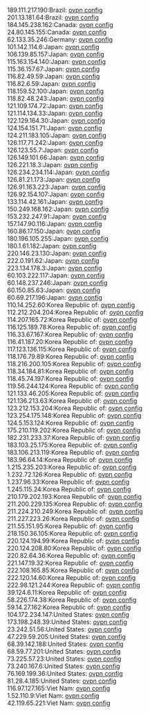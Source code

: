 189.111.217.190:Brazil: [ovpn config](vpn/189_111_217_190.ovpn)  
201.13.181.64:Brazil: [ovpn config](vpn/201_13_181_64.ovpn)  
184.145.238.162:Canada: [ovpn config](vpn/184_145_238_162.ovpn)  
24.80.145.155:Canada: [ovpn config](vpn/24_80_145_155.ovpn)  
62.133.35.246:Germany: [ovpn config](vpn/62_133_35_246.ovpn)  
101.142.114.6:Japan: [ovpn config](vpn/101_142_114_6.ovpn)  
106.139.85.157:Japan: [ovpn config](vpn/106_139_85_157.ovpn)  
115.163.154.140:Japan: [ovpn config](vpn/115_163_154_140.ovpn)  
115.36.157.67:Japan: [ovpn config](vpn/115_36_157_67.ovpn)  
116.82.49.59:Japan: [ovpn config](vpn/116_82_49_59.ovpn)  
116.82.6.59:Japan: [ovpn config](vpn/116_82_6_59.ovpn)  
118.159.52.100:Japan: [ovpn config](vpn/118_159_52_100.ovpn)  
118.82.48.243:Japan: [ovpn config](vpn/118_82_48_243.ovpn)  
121.109.174.72:Japan: [ovpn config](vpn/121_109_174_72.ovpn)  
121.114.134.33:Japan: [ovpn config](vpn/121_114_134_33.ovpn)  
122.129.164.30:Japan: [ovpn config](vpn/122_129_164_30.ovpn)  
124.154.151.71:Japan: [ovpn config](vpn/124_154_151_71.ovpn)  
124.211.183.105:Japan: [ovpn config](vpn/124_211_183_105.ovpn)  
126.117.71.242:Japan: [ovpn config](vpn/126_117_71_242.ovpn)  
126.123.55.7:Japan: [ovpn config](vpn/126_123_55_7.ovpn)  
126.149.101.66:Japan: [ovpn config](vpn/126_149_101_66.ovpn)  
126.221.18.3:Japan: [ovpn config](vpn/126_221_18_3.ovpn)  
126.234.234.114:Japan: [ovpn config](vpn/126_234_234_114.ovpn)  
126.81.21.173:Japan: [ovpn config](vpn/126_81_21_173.ovpn)  
126.91.163.223:Japan: [ovpn config](vpn/126_91_163_223.ovpn)  
126.92.154.107:Japan: [ovpn config](vpn/126_92_154_107.ovpn)  
133.114.42.161:Japan: [ovpn config](vpn/133_114_42_161.ovpn)  
150.249.168.162:Japan: [ovpn config](vpn/150_249_168_162.ovpn)  
153.232.247.91:Japan: [ovpn config](vpn/153_232_247_91.ovpn)  
157.147.90.116:Japan: [ovpn config](vpn/157_147_90_116.ovpn)  
160.86.17.150:Japan: [ovpn config](vpn/160_86_17_150.ovpn)  
180.196.105.255:Japan: [ovpn config](vpn/180_196_105_255.ovpn)  
180.1.61.182:Japan: [ovpn config](vpn/180_1_61_182.ovpn)  
220.146.23.130:Japan: [ovpn config](vpn/220_146_23_130.ovpn)  
222.0.191.62:Japan: [ovpn config](vpn/222_0_191_62.ovpn)  
223.134.178.3:Japan: [ovpn config](vpn/223_134_178_3.ovpn)  
60.103.222.117:Japan: [ovpn config](vpn/60_103_222_117.ovpn)  
60.148.237.246:Japan: [ovpn config](vpn/60_148_237_246.ovpn)  
60.150.85.63:Japan: [ovpn config](vpn/60_150_85_63.ovpn)  
60.69.217.196:Japan: [ovpn config](vpn/60_69_217_196.ovpn)  
110.14.252.60:Korea Republic of: [ovpn config](vpn/110_14_252_60.ovpn)  
112.212.204.204:Korea Republic of: [ovpn config](vpn/112_212_204_204.ovpn)  
114.207.165.72:Korea Republic of: [ovpn config](vpn/114_207_165_72.ovpn)  
116.125.189.78:Korea Republic of: [ovpn config](vpn/116_125_189_78.ovpn)  
116.33.67.167:Korea Republic of: [ovpn config](vpn/116_33_67_167.ovpn)  
116.41.187.20:Korea Republic of: [ovpn config](vpn/116_41_187_20.ovpn)  
117.123.136.115:Korea Republic of: [ovpn config](vpn/117_123_136_115.ovpn)  
118.176.79.89:Korea Republic of: [ovpn config](vpn/118_176_79_89.ovpn)  
118.216.200.105:Korea Republic of: [ovpn config](vpn/118_216_200_105.ovpn)  
118.34.184.81:Korea Republic of: [ovpn config](vpn/118_34_184_81.ovpn)  
118.45.74.197:Korea Republic of: [ovpn config](vpn/118_45_74_197.ovpn)  
119.56.244.124:Korea Republic of: [ovpn config](vpn/119_56_244_124.ovpn)  
121.133.46.205:Korea Republic of: [ovpn config](vpn/121_133_46_205.ovpn)  
121.136.213.63:Korea Republic of: [ovpn config](vpn/121_136_213_63.ovpn)  
123.212.153.204:Korea Republic of: [ovpn config](vpn/123_212_153_204.ovpn)  
123.254.175.148:Korea Republic of: [ovpn config](vpn/123_254_175_148.ovpn)  
124.5.153.124:Korea Republic of: [ovpn config](vpn/124_5_153_124.ovpn)  
175.210.119.202:Korea Republic of: [ovpn config](vpn/175_210_119_202.ovpn)  
182.231.233.37:Korea Republic of: [ovpn config](vpn/182_231_233_37.ovpn)  
183.103.25.175:Korea Republic of: [ovpn config](vpn/183_103_25_175.ovpn)  
183.106.213.119:Korea Republic of: [ovpn config](vpn/183_106_213_119.ovpn)  
183.96.64.14:Korea Republic of: [ovpn config](vpn/183_96_64_14.ovpn)  
1.215.235.203:Korea Republic of: [ovpn config](vpn/1_215_235_203.ovpn)  
1.232.72.126:Korea Republic of: [ovpn config](vpn/1_232_72_126.ovpn)  
1.237.96.33:Korea Republic of: [ovpn config](vpn/1_237_96_33.ovpn)  
1.245.115.24:Korea Republic of: [ovpn config](vpn/1_245_115_24.ovpn)  
210.179.202.193:Korea Republic of: [ovpn config](vpn/210_179_202_193.ovpn)  
211.200.229.135:Korea Republic of: [ovpn config](vpn/211_200_229_135.ovpn)  
211.224.210.249:Korea Republic of: [ovpn config](vpn/211_224_210_249.ovpn)  
211.227.223.26:Korea Republic of: [ovpn config](vpn/211_227_223_26.ovpn)  
211.55.151.95:Korea Republic of: [ovpn config](vpn/211_55_151_95.ovpn)  
218.150.36.105:Korea Republic of: [ovpn config](vpn/218_150_36_105.ovpn)  
220.124.194.99:Korea Republic of: [ovpn config](vpn/220_124_194_99.ovpn)  
220.124.208.80:Korea Republic of: [ovpn config](vpn/220_124_208_80.ovpn)  
220.82.64.36:Korea Republic of: [ovpn config](vpn/220_82_64_36.ovpn)  
221.147.19.32:Korea Republic of: [ovpn config](vpn/221_147_19_32.ovpn)  
222.108.165.85:Korea Republic of: [ovpn config](vpn/222_108_165_85.ovpn)  
222.120.14.60:Korea Republic of: [ovpn config](vpn/222_120_14_60.ovpn)  
222.98.121.244:Korea Republic of: [ovpn config](vpn/222_98_121_244.ovpn)  
39.124.6.11:Korea Republic of: [ovpn config](vpn/39_124_6_11.ovpn)  
58.226.174.38:Korea Republic of: [ovpn config](vpn/58_226_174_38.ovpn)  
59.14.27.162:Korea Republic of: [ovpn config](vpn/59_14_27_162.ovpn)  
104.172.234.147:United States: [ovpn config](vpn/104_172_234_147.ovpn)  
173.198.248.39:United States: [ovpn config](vpn/173_198_248_39.ovpn)  
23.242.51.56:United States: [ovpn config](vpn/23_242_51_56.ovpn)  
47.229.59.205:United States: [ovpn config](vpn/47_229_59_205.ovpn)  
68.39.142.188:United States: [ovpn config](vpn/68_39_142_188.ovpn)  
68.59.77.201:United States: [ovpn config](vpn/68_59_77_201.ovpn)  
73.225.57.23:United States: [ovpn config](vpn/73_225_57_23.ovpn)  
73.240.167.6:United States: [ovpn config](vpn/73_240_167_6.ovpn)  
76.169.199.36:United States: [ovpn config](vpn/76_169_199_36.ovpn)  
81.28.4.185:United States: [ovpn config](vpn/81_28_4_185.ovpn)  
116.97.127.165:Viet Nam: [ovpn config](vpn/116_97_127_165.ovpn)  
1.52.110.9:Viet Nam: [ovpn config](vpn/1_52_110_9.ovpn)  
42.119.65.221:Viet Nam: [ovpn config](vpn/42_119_65_221.ovpn)  
